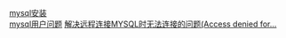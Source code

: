 [mysql安装](https://www.cnblogs.com/007sx/p/7083143.html)  
[mysql用户问题](https://www.linuxidc.com/Linux/2015-04/116492.htm)
[解决远程连接MYSQL时无法连接的问题(Access denied for...](https://blog.csdn.net/lonffyluo/article/details/50488557)  